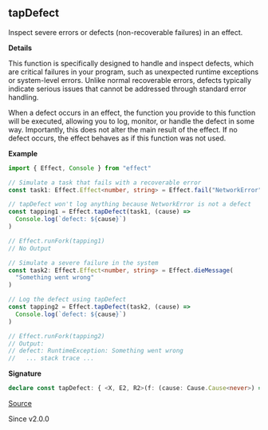 ## tapDefect

Inspect severe errors or defects (non-recoverable failures) in an effect.

**Details**

This function is specifically designed to handle and inspect defects, which
are critical failures in your program, such as unexpected runtime exceptions
or system-level errors. Unlike normal recoverable errors, defects typically
indicate serious issues that cannot be addressed through standard error
handling.

When a defect occurs in an effect, the function you provide to this function
will be executed, allowing you to log, monitor, or handle the defect in some
way. Importantly, this does not alter the main result of the effect. If no
defect occurs, the effect behaves as if this function was not used.

**Example**

```ts
import { Effect, Console } from "effect"

// Simulate a task that fails with a recoverable error
const task1: Effect.Effect<number, string> = Effect.fail("NetworkError")

// tapDefect won't log anything because NetworkError is not a defect
const tapping1 = Effect.tapDefect(task1, (cause) =>
  Console.log(`defect: ${cause}`)
)

// Effect.runFork(tapping1)
// No Output

// Simulate a severe failure in the system
const task2: Effect.Effect<number, string> = Effect.dieMessage(
  "Something went wrong"
)

// Log the defect using tapDefect
const tapping2 = Effect.tapDefect(task2, (cause) =>
  Console.log(`defect: ${cause}`)
)

// Effect.runFork(tapping2)
// Output:
// defect: RuntimeException: Something went wrong
//   ... stack trace ...
```

**Signature**

```ts
declare const tapDefect: { <X, E2, R2>(f: (cause: Cause.Cause<never>) => Effect<X, E2, R2>): <A, E, R>(self: Effect<A, E, R>) => Effect<A, E2 | E, R2 | R>; <A, E, R, X, E2, R2>(self: Effect<A, E, R>, f: (cause: Cause.Cause<never>) => Effect<X, E2, R2>): Effect<A, E | E2, R | R2>; }
```

[Source](https://github.com/Effect-TS/effect/tree/main/packages/effect/src/Effect.ts#L9498)

Since v2.0.0